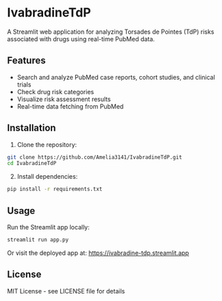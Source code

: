 # IvabradineTdP

A Streamlit web application for analyzing Torsades de Pointes (TdP) risks associated with drugs using real-time PubMed data.

## Features

- Search and analyze PubMed case reports, cohort studies, and clinical trials
- Check drug risk categories
- Visualize risk assessment results
- Real-time data fetching from PubMed

## Installation

1. Clone the repository:
```bash
git clone https://github.com/Amelia3141/IvabradineTdP.git
cd IvabradineTdP
```

2. Install dependencies:
```bash
pip install -r requirements.txt
```

## Usage

Run the Streamlit app locally:
```bash
streamlit run app.py
```

Or visit the deployed app at: https://ivabradine-tdp.streamlit.app

## License

MIT License - see LICENSE file for details
